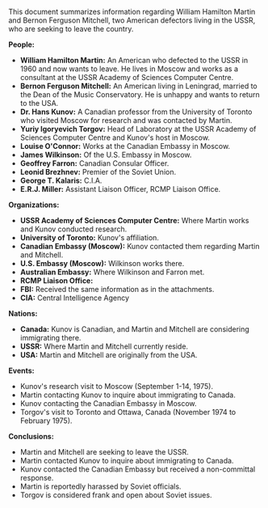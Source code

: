 This document summarizes information regarding William Hamilton Martin and Bernon Ferguson Mitchell, two American defectors living in the USSR, who are seeking to leave the country.

**People:**

*   **William Hamilton Martin:** An American who defected to the USSR in 1960 and now wants to leave. He lives in Moscow and works as a consultant at the USSR Academy of Sciences Computer Centre.
*   **Bernon Ferguson Mitchell:** An American living in Leningrad, married to the Dean of the Music Conservatory. He is unhappy and wants to return to the USA.
*   **Dr. Hans Kunov:** A Canadian professor from the University of Toronto who visited Moscow for research and was contacted by Martin.
*   **Yuriy Igoryevich Torgov:** Head of Laboratory at the USSR Academy of Sciences Computer Centre and Kunov's host in Moscow.
*   **Louise O'Connor:** Works at the Canadian Embassy in Moscow.
*   **James Wilkinson:** Of the U.S. Embassy in Moscow.
*   **Geoffrey Farron:** Canadian Consular Officer.
*   **Leonid Brezhnev:** Premier of the Soviet Union.
*   **George T. Kalaris:** C.I.A.
*   **E.R.J. Miller:** Assistant Liaison Officer, RCMP Liaison Office.

**Organizations:**

*   **USSR Academy of Sciences Computer Centre:** Where Martin works and Kunov conducted research.
*   **University of Toronto:** Kunov's affiliation.
*   **Canadian Embassy (Moscow):** Kunov contacted them regarding Martin and Mitchell.
*   **U.S. Embassy (Moscow):** Wilkinson works there.
*   **Australian Embassy:** Where Wilkinson and Farron met.
*   **RCMP Liaison Office:**
*   **FBI:** Received the same information as in the attachments.
*   **CIA:** Central Intelligence Agency

**Nations:**

*   **Canada:** Kunov is Canadian, and Martin and Mitchell are considering immigrating there.
*   **USSR:** Where Martin and Mitchell currently reside.
*   **USA:** Martin and Mitchell are originally from the USA.

**Events:**

*   Kunov's research visit to Moscow (September 1-14, 1975).
*   Martin contacting Kunov to inquire about immigrating to Canada.
*   Kunov contacting the Canadian Embassy in Moscow.
*   Torgov's visit to Toronto and Ottawa, Canada (November 1974 to February 1975).

**Conclusions:**

*   Martin and Mitchell are seeking to leave the USSR.
*   Martin contacted Kunov to inquire about immigrating to Canada.
*   Kunov contacted the Canadian Embassy but received a non-committal response.
*   Martin is reportedly harassed by Soviet officials.
*   Torgov is considered frank and open about Soviet issues.

